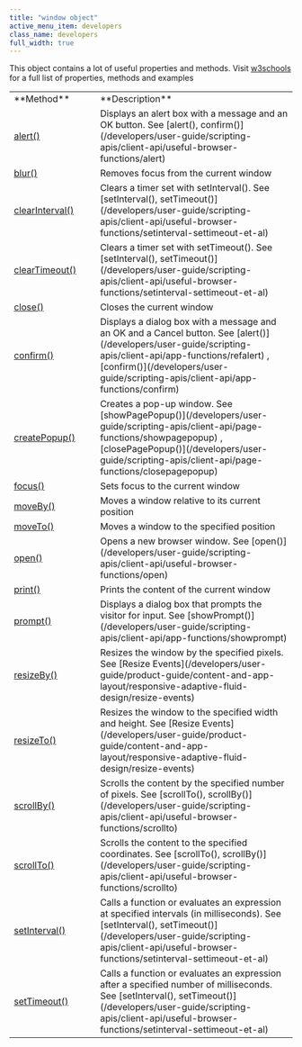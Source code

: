 ```yaml
---
title: "window object"
active_menu_item: developers
class_name: developers
full_width: true
---
```



This object contains a lot of useful properties and methods. Visit [w3schools](http://www.w3schools.com/jsref/obj_window.asp) for a full list of properties, methods and examples

<table>
<tr>
<td width="142">
**Method**

</td>
<td width="15">
</td>
<td width="759">
**Description**

</td>
</tr>
<tr>
<td width="142">
  <a href="http://www.w3schools.com/jsref/met_win_alert.asp">alert()</a>

</td>
<td width="15">
</td>
<td width="759">
Displays an alert box with a message and an OK button. See [alert(), confirm()](/developers/user-guide/scripting-apis/client-api/useful-browser-functions/alert)

</td>
</tr>
<tr>
<td width="142">
  <a href="http://www.w3schools.com/jsref/met_win_blur.asp">blur()</a>

</td>
<td width="15">
</td>
<td width="759">
Removes focus from the current window

</td>
</tr>
<tr>
<td width="142">
  <a href="http://www.w3schools.com/jsref/met_win_clearinterval.asp">clearInterval()</a>

</td>
<td width="15">
</td>
<td width="759">
Clears a timer set with setInterval(). See [setInterval(), setTimeout()](/developers/user-guide/scripting-apis/client-api/useful-browser-functions/setinterval-settimeout-et-al)

</td>
</tr>
<tr>
<td width="142">
  <a href="http://www.w3schools.com/jsref/met_win_cleartimeout.asp">clearTimeout()</a>

</td>
<td width="15">
</td>
<td width="759">
Clears a timer set with setTimeout(). See [setInterval(), setTimeout()](/developers/user-guide/scripting-apis/client-api/useful-browser-functions/setinterval-settimeout-et-al)

</td>
</tr>
<tr>
<td width="142">
  <a href="http://www.w3schools.com/jsref/met_win_close.asp">close()</a>

</td>
<td width="15">
</td>
<td width="759">
Closes the current window

</td>
</tr>
<tr>
<td width="142">
  <a href="http://www.w3schools.com/jsref/met_win_confirm.asp">confirm()</a>

</td>
<td width="15">
</td>
<td width="759">
Displays a dialog box with a message and an OK and a Cancel button. See [alert()](/developers/user-guide/scripting-apis/client-api/app-functions/refalert) , [confirm()](/developers/user-guide/scripting-apis/client-api/app-functions/confirm)

</td>
</tr>
<tr>
<td width="142">
  <a href="http://www.w3schools.com/jsref/met_win_createpopup.asp">createPopup()</a>

</td>
<td width="15">
</td>
<td width="759">
Creates a pop-up window. See [showPagePopup()](/developers/user-guide/scripting-apis/client-api/page-functions/showpagepopup) , [closePagePopup()](/developers/user-guide/scripting-apis/client-api/page-functions/closepagepopup)

</td>
</tr>
<tr>
<td width="142">
  <a href="http://www.w3schools.com/jsref/met_win_focus.asp">focus()</a>

</td>
<td width="15">
</td>
<td width="759">
Sets focus to the current window

</td>
</tr>
<tr>
<td width="142">
  <a href="http://www.w3schools.com/jsref/met_win_moveby.asp">moveBy()</a>

</td>
<td width="15">
</td>
<td width="759">
Moves a window relative to its current position

</td>
</tr>
<tr>
<td width="142">
  <a href="http://www.w3schools.com/jsref/met_win_moveto.asp">moveTo()</a>

</td>
<td width="15">
</td>
<td width="759">
Moves a window to the specified position

</td>
</tr>
<tr>
<td width="142">
  <a href="http://www.w3schools.com/jsref/met_win_open.asp">open()</a>

</td>
<td width="15">
</td>
<td width="759">
Opens a new browser window. See [open()](/developers/user-guide/scripting-apis/client-api/useful-browser-functions/open)

</td>
</tr>
<tr>
<td width="142">
  <a href="http://www.w3schools.com/jsref/met_win_print.asp">print()</a>

</td>
<td width="15">
</td>
<td width="759">
Prints the content of the current window

</td>
</tr>
<tr>
<td width="142">
  <a href="http://www.w3schools.com/jsref/met_win_prompt.asp">prompt()</a>

</td>
<td width="15">
</td>
<td width="759">
Displays a dialog box that prompts the visitor for input. See [showPrompt()](/developers/user-guide/scripting-apis/client-api/app-functions/showprompt)

</td>
</tr>
<tr>
<td width="142">
  <a href="http://www.w3schools.com/jsref/met_win_resizeby.asp">resizeBy()</a>

</td>
<td width="15">
</td>
<td width="759">
Resizes the window by the specified pixels. See [Resize Events](/developers/user-guide/product-guide/content-and-app-layout/responsive-adaptive-fluid-design/resize-events)

</td>
</tr>
<tr>
<td width="142">
  <a href="http://www.w3schools.com/jsref/met_win_resizeto.asp">resizeTo()</a>

</td>
<td width="15">
</td>
<td width="759">
Resizes the window to the specified width and height. See [Resize Events](/developers/user-guide/product-guide/content-and-app-layout/responsive-adaptive-fluid-design/resize-events)

</td>
</tr>
<tr>
<td width="142">
  <a href="http://www.w3schools.com/jsref/met_win_scrollby.asp">scrollBy()</a>

</td>
<td width="15">
</td>
<td width="759">
Scrolls the content by the specified number of pixels. See [scrollTo(), scrollBy()](/developers/user-guide/scripting-apis/client-api/useful-browser-functions/scrollto)

</td>
</tr>
<tr>
<td width="142">
  <a href="http://www.w3schools.com/jsref/met_win_scrollto.asp">scrollTo()</a>

</td>
<td width="15">
</td>
<td width="759">
Scrolls the content to the specified coordinates. See [scrollTo(), scrollBy()](/developers/user-guide/scripting-apis/client-api/useful-browser-functions/scrollto)

</td>
</tr>
<tr>
<td width="142">
  <a href="http://www.w3schools.com/jsref/met_win_setinterval.asp">setInterval()</a>

</td>
<td width="15">
</td>
<td width="759">
Calls a function or evaluates an expression at specified intervals (in milliseconds). See [setInterval(), setTimeout()](/developers/user-guide/scripting-apis/client-api/useful-browser-functions/setinterval-settimeout-et-al)

</td>
</tr>
<tr>
<td width="142">
  <a href="http://www.w3schools.com/jsref/met_win_settimeout.asp">setTimeout()</a>

</td>
<td width="15">
</td>
<td width="759">
Calls a function or evaluates an expression after a specified number of milliseconds. See [setInterval(), setTimeout()](/developers/user-guide/scripting-apis/client-api/useful-browser-functions/setinterval-settimeout-et-al)

</td>
</tr>
</table>

